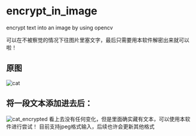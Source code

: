 # encrypt_in_image
encrypt text into an image by using opencv

可以在不被察觉的情况下往图片里塞文字，最后只需要用本软件解密出来就可以啦！
## 原图
![cat](https://user-images.githubusercontent.com/53329954/194017232-68e80094-f688-494b-9be7-d872c3110c80.jpeg)
## 将一段文本添加进去后：
![cat_encrypted](https://user-images.githubusercontent.com/53329954/194017563-46809b99-c65b-47a6-a9b9-c389d342a0bc.png)
看上去没有任何变化，但是里面确实藏有文本，可以使用本软件进行尝试！
目前支持jpeg格式输入，后续也许会更新其他格式
